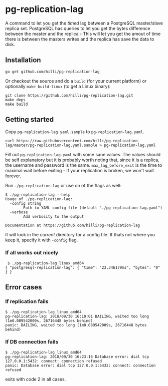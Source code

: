# pg-replication-lag

A command to let you get the _timed_ lag between a PostgreSQL master/slave replica set. PostgreSQL has queries to let you get the bytes difference between the master and the replica - This will let you get the amout of time there is between the masters writes and the replica has save the data to disk.

## Installation

```
go get github.com/hilli/pg-replication-lag
```

Or checkout the source and do a `build` (for your current platform) or optionally `make build-linux` (to get a Linux binary):

```
git clone https://github.com/hilli/pg-replication-lag.git
make deps
make build
```

## Getting started
Copy `pg-replication-lag.yaml.sample` to `pg-replication-lag.yaml`. 

```
curl https://raw.githubusercontent.com/hilli/pg-replication-lag/master/pg-replication-lag.yaml.sample > pg-replication-lag.yaml
```

Fill out `pg-replication-lag.yaml` with some sane values. The values should be self explanatory but it is probably worth noting that, since it is a replica, the username and password is the same. `max_lag_before_exit` is the time to maximal wait before exiting - If your replication is broken, we won't wait forever.

 Run `./pg-replication-lag` or use on of the flags as well:

```
$ ./pg-replication-lag --help
Usage of ./pg-replication-lag:
  -config string
    	Path to YAML config file (default "./pg-replication-lag.yaml")
  -verbose
    	Add verbosity to the output

Documentation at https://github.com/hilli/pg-replication-lag
```

It will look in the _current_ directory for a config file. If thats not where you keep it, specify it with `-config` flag.

### If all works out nicely

```
 $ ./pg-replication-lag_linux_amd64
{ "postgresql-replication-lag": { "time": "23.346179ms", "bytes": "0" } }
```

## Error cases
### If replication fails

```
$ ./pg-replication-lag_linux_amd64
pg-replication-lag: 2018/09/30 16:10:01 BAILING, waited too long (1m0.089542009s, 26716448 bytes behind)
panic: BAILING, waited too long (1m0.089542009s, 26716448 bytes behind)
```

### If DB connection fails

```
$ ./pg-replication-lag_linux_amd64
pg-replication-lag: 2018/09/30 16:23:16 Database error: dial tcp 127.0.0.1:5432: connect: connection refused
panic: Database error: dial tcp 127.0.0.1:5432: connect: connection refused
```

exits with code 2 in all cases.

